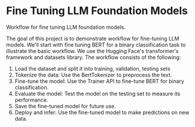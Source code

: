 # Fine Tuning LLM Foundation Models
Workflow for fine tuning LLM foundation models.

The goal of this project is to demonstrate workflow for fine-tuning LLM models. We'll start with fine tuning BERT for a binary classification task to illustrate the basic workflow. We use the Hugging Face's transformer's framework and datasets library. The workflow consists of the following:

1. Load the dataset and split it into training, validation, testing sets
2. Tokenize the data: Use the BertTokenizer to preprocess the text.
3. Fine-tune the model: Use the Trainer API to fine-tune BERT for binary classification.
4. Evaluate the model: Test the model on the testing set to measure its performance.
5. Save the fine-tuned model for future use.
6. Deploy and infer: Use the fine-tuned model to make predictions on new data.
